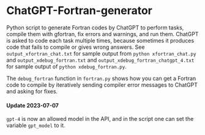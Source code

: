 # ChatGPT-Fortran-generator
Python script to generate Fortran codes by ChatGPT to perform tasks, compile them with gfortran, fix errors and warnings, and run them. ChatGPT is asked to code each task multiple times, because sometimes it produces code that fails to compile or gives wrong answers. See `output_xfortran_chat.txt` for sample output from `python xfortran_chat.py` and `output_xdebug_fortran.txt` and `output_xdebug_fortran_chatgpt_4.txt` for sample output of `python xdebug_fortran.py`.

The `debug_fortran` function in `fortran.py` shows how you can get a Fortran code to compile by iteratively sending compiler error messages
to ChatGPT and asking for fixes.

#### Update 2023-07-07
`gpt-4` is now an allowed model in the API, and in the script one can set the variable `gpt_model` to it.

